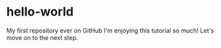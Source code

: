 # hello-world
My first repository ever on GitHub 
I'm enjoying this tutorial so much!
Let's move on to the next step.
